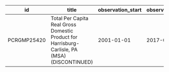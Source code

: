 | id          | title                                                                                         | observation_start   | observation_end   |
|-------------|-----------------------------------------------------------------------------------------------|---------------------|-------------------|
| PCRGMP25420 | Total Per Capita Real Gross Domestic Product for Harrisburg-Carlisle, PA (MSA) (DISCONTINUED) | 2001-01-01          | 2017-01-01        |